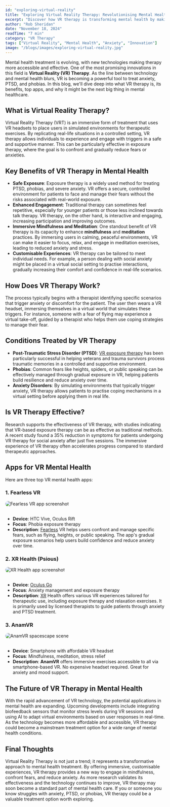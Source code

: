 ```yaml
---
id: "exploring-virtual-reality"
title: "Exploring Virtual Reality Therapy: Revolutionising Mental Health Treatment"
excerpt: "Discover how VR therapy is transforming mental health by making treatment immersive, effective, and accessible for anxiety, PTSD, and more."
author: "Rob Sheridan"
date: "November 18, 2024"
readTime: "7 min"
category: "VR Therapy"
tags: ["Virtual Reality", "Mental Health", "Anxiety", "Innovation"]
image: "/blogs/images/exploring-virtual-reality.jpg"
---
```


<div>
<p>Mental health treatment is evolving, with new technologies making therapy more accessible and effective. One of the most promising innovations in this field is <strong>Virtual Reality (VR) Therapy</strong>. As the line between technology and mental health blurs, VR is becoming a powerful tool to treat anxiety, PTSD, and phobias. In this blog, we'll dive deep into what VR therapy is, its benefits, top apps, and why it might be the next big thing in mental healthcare.</p>

<h2>What is Virtual Reality Therapy?</h2>
<p>Virtual Reality Therapy (VRT) is an immersive form of treatment that uses VR headsets to place users in simulated environments for therapeutic exercises. By replicating real-life situations in a controlled setting, VR therapy allows individuals to experience and engage with triggers in a safe and supportive manner. This can be particularly effective in exposure therapy, where the goal is to confront and gradually reduce fears or anxieties.</p>

<h2>Key Benefits of VR Therapy in Mental Health</h2>
<ul>
  <li><strong>Safe Exposure</strong>: Exposure therapy is a widely used method for treating PTSD, phobias, and severe anxiety. VR offers a secure, controlled environment for patients to face and manage their fears without the risks associated with real-world exposure.</li>
  <li><strong>Enhanced Engagement</strong>: Traditional therapy can sometimes feel repetitive, especially for younger patients or those less inclined towards talk therapy. VR therapy, on the other hand, is interactive and engaging, increasing participation and improving outcomes.</li>
  <li><strong>Immersive Mindfulness and Meditation</strong>: One standout benefit of VR therapy is its capacity to enhance <strong>mindfulness</strong> and <strong>meditation</strong> practices. By immersing users in calming, peaceful environments, VR can make it easier to focus, relax, and engage in meditation exercises, leading to reduced anxiety and stress.</li>
  <li><strong>Customisable Experiences</strong>: VR therapy can be tailored to meet individual needs. For example, a person dealing with social anxiety might be placed in a virtual social setting to practise interactions, gradually increasing their comfort and confidence in real-life scenarios.</li>
</ul>

<h2>How Does VR Therapy Work?</h2>
<p>The process typically begins with a therapist identifying specific scenarios that trigger anxiety or discomfort for the patient. The user then wears a VR headset, immersing themselves in a virtual world that simulates these triggers. For instance, someone with a fear of flying may experience a virtual take-off, guided by a therapist who helps them use coping strategies to manage their fear.</p>

<h2>Conditions Treated by VR Therapy</h2>
<ul>
  <li><strong>Post-Traumatic Stress Disorder (PTSD)</strong>: <a href="https://pmc.ncbi.nlm.nih.gov/articles/PMC6713125/">VR exposure therapy</a> has been particularly successful in helping veterans and trauma survivors process traumatic memories in a controlled and supportive environment.</li>
  <li><strong>Phobias</strong>: Common fears like heights, spiders, or public speaking can be effectively managed through gradual exposure in VR, helping patients build resilience and reduce anxiety over time.</li>
  <li><strong>Anxiety Disorders</strong>: By simulating environments that typically trigger anxiety, VR therapy allows patients to practise coping mechanisms in a virtual setting before applying them in real life.

</li>
</ul>

<h2>Is VR Therapy Effective?</h2>
<p>Research supports the effectiveness of VR therapy, with studies indicating that VR-based exposure therapy can be as effective as traditional methods. A recent study found a 35% reduction in symptoms for patients undergoing VR therapy for social anxiety after just five sessions. The immersive experience of VR therapy often accelerates progress compared to standard therapeutic approaches.</p>

<h2>Apps for VR Mental Health</h2>
<p>Here are three top VR mental health apps:</p>

<h3>1. Fearless VR</h3>
<img src="/blogs/images/fearless-vr.png" alt="Fearless VR app screenshot" style="margin-bottom: 1rem; border-radius: 12px;" />
<ul>
  <li><strong>Device</strong>: HTC Vive, Oculus Rift</li>
  <li><strong>Focus</strong>: Phobia exposure therapy</li>
  <li><strong>Description</strong>: <a href="http://www.fearlessvr.com/">Fearless</a> VR helps users confront and manage specific fears, such as flying, heights, or public speaking. The app's gradual exposure scenarios help users build confidence and reduce anxiety over time.</li>
</ul>

<h3>2. XR Health (Psious)</h3>
<img src="/blogs/images/xr-health.png" alt="XR Health app screenshot" style="margin-bottom: 1rem;border-radius: 12px;" />
<ul>
  <li><strong>Device</strong>: <a href="https://uk.pcmag.com/virtual-reality/94021/oculus-go">Oculus Go</a></li>
  <li><strong>Focus</strong>: Anxiety management and exposure therapy</li>
  <li><strong>Description</strong>: <a href="https://www.xr.health/">XR</a> Health offers various VR experiences tailored for therapeutic use, including exposure therapy and relaxation exercises. It is primarily used by licensed therapists to guide patients through anxiety and PTSD treatment.</li>
</ul>

<h3>3. AnamVR</h3>
<img src="/blogs/images/anamvr-space.png" alt="AnamVR spacescape scene" style="margin-bottom: 1rem; border-radius: 12px;" />
<ul>
  <li><strong>Device</strong>: Smartphone with affordable VR headset</li>
  <li><strong>Focus</strong>: Mindfulness, meditation, stress relief</li>
  <li><strong>Description</strong>: <strong>AnamVR</strong> offers immersive exercises accessible to all via smartphone-based VR. No expensive headset required. Great for anxiety and mood support.</li>
</ul>

<h2>The Future of VR Therapy in Mental Health</h2>
<p>With the rapid advancement of VR technology, the potential applications in mental health are expanding. Upcoming developments include integrating biofeedback sensors that monitor stress levels during VR sessions and using AI to adapt virtual environments based on user responses in real-time. As the technology becomes more affordable and accessible, VR therapy could become a mainstream treatment option for a wide range of mental health conditions.</p>

<h2>Final Thoughts</h2>
<p>Virtual Reality Therapy is not just a trend; it represents a transformative approach to mental health treatment. By offering immersive, customisable experiences, VR therapy provides a new way to engage in mindfulness, confront fears, and reduce anxiety. As more research validates its effectiveness and the technology continues to improve, VR therapy may soon become a standard part of mental health care. If you or someone you know struggles with anxiety, PTSD, or phobias, VR therapy could be a valuable treatment option worth exploring.</p>
</div>
